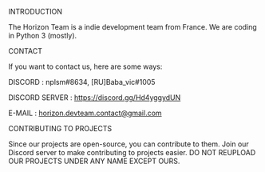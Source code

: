 INTRODUCTION

  The Horizon Team is a indie development team from France.
  We are coding in Python 3 (mostly).
  
CONTACT

  If you want to contact us, here are some ways:
  
  DISCORD : nplsm#8634, [RU]Baba_vic#1005
  
  DISCORD SERVER : https://discord.gg/Hd4yggydUN
  
  E-MAIL : horizon.devteam.contact@gmail.com
  
CONTRIBUTING TO PROJECTS

  Since our projects are open-source, you can contribute to them.
  Join our Discord server to make contributing to projects easier.
  DO NOT REUPLOAD OUR PROJECTS UNDER ANY NAME EXCEPT OURS.

